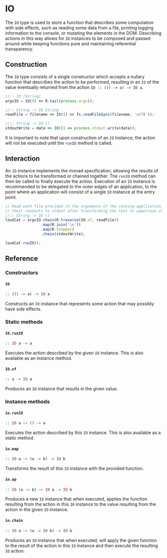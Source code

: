 # IO

The `IO` type is used to store a function that describes some computation with
side effects, such as reading some data from a file, printing logging
information to the console, or mutating the elements in the DOM. Describing
actions in this way allows for `IO` instances to be composed and passed around
while keeping functions pure and maintaining referential transparency.

## Construction

The `IO` type consists of a single constructor which accepts a nullary function
that describes the action to be performed, resulting in an `IO` of the value
eventually returned from the action `IO :: (() -> a) -> IO a`.

```js
//:: IO [String]
argsIO = IO(() => R.tail(process.argv));

//:: String -> IO String
readFile = filename => IO(() => fs.readFileSync(filename, 'utf8'));

//:: String -> IO ()
stdoutWrite = data => IO(() => process.stdout.write(data));
```

It is important to note that upon construction of an `IO` instance, the action
will not be executed until the `runIO` method is called.

## Interaction

An `IO` instance implements the monad specification, allowing the results of the
actions to be transformed or chained together. The `runIO` method can then be
called to finally execute the action. Execution of an `IO` instance is
recommended to be delegated to the outer edges of an application, to the point
where an application will consist of a single `IO` instance at the entry point.

```js
// Read each file provided in the arguments of the running application, echoing
// their contents to stdout after transforming the text to uppercase characters
//:: String -> IO ()
loudCat = argsIO.chain(R.traverse(IO.of, readFile))
                .map(R.join('\n'))
                .map(R.toUpper)
                .chain(stdoutWrite);

loudCat.runIO();
```

## Reference

### Constructors

#### `IO`
```hs
:: (() -> a) -> IO a
```
Constructs an `IO` instance that represents some action that may possibly have
side effects.

### Static methods

#### `IO.runIO`
```hs
:: IO a -> a
```
Executes the action described by the given `IO` instance. This is also available
as an instance method.

#### `IO.of`
```hs
:: a -> IO a
```
Produces an `IO` instance that results in the given value.

### Instance methods

#### `io.runIO`
```hs
:: IO a ~> () -> a
```
Executes the action described by this `IO` instance. This is also available as a
static method.

#### `io.map`
```hs
:: IO a ~> (a -> b) -> IO b
```
Transforms the result of this `IO` instance with the provided function.

#### `io.ap`
```hs
:: IO (a -> b) ~> IO a -> IO b
```
Produces a new `IO` instance that when executed, applies the function resulting
from the action in this `IO` instance to the value resulting from the action in
the given `IO` instance.

#### `io.chain`
```hs
:: IO a ~> (a -> IO b) -> IO b
```
Produces an `IO` instance that when executed, will apply the given function to
the result of the action in this `IO` instance and then execute the resulting
`IO` action.

